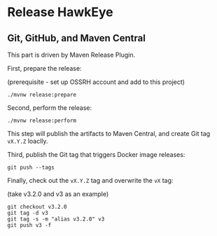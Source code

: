 # Release HawkEye

## Git, GitHub, and Maven Central

This part is driven by Maven Release Plugin.

First, prepare the release:

(prerequisite - set up OSSRH account and add to this project)

```shell
./mvnw release:prepare
```

Second, perform the release:

```shell
./mvnw release:perform
```

This step will publish the artifacts to Maven Central, and create Git tag `vX.Y.Z` loaclly.

Third, publish the Git tag that triggers Docker image releases:

```shell
git push --tags
```

Finally, check out the `vX.Y.Z` tag and overwrite the `vX` tag:

(take v3.2.0 and v3 as an example)

```shell
git checkout v3.2.0
git tag -d v3
git tag -s -m "alias v3.2.0" v3
git push v3 -f
```

